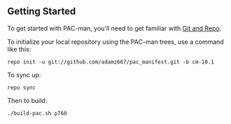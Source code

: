 Getting Started
---------------

To get started with PAC-man, you'll need to get
familiar with [Git and Repo](http://source.android.com/download/using-repo).

To initialize your local repository using the PAC-man trees, use a command like this:

    repo init -u git://github.com/adamz667/pac_manifest.git -b cm-10.1

To sync up:

    repo sync

Then to build:

    ./build-pac.sh p760

